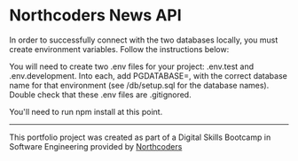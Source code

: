 # Northcoders News API

In order to successfully connect with the two databases locally, you must create environment variables. Follow the instructions below:

You will need to create two .env files for your project: .env.test and .env.development. Into each, add PGDATABASE=, with the correct database name for that environment (see /db/setup.sql for the database names). Double check that these .env files are .gitignored.

You'll need to run npm install at this point.

--- 

This portfolio project was created as part of a Digital Skills Bootcamp in Software Engineering provided by [Northcoders](https://northcoders.com/)
